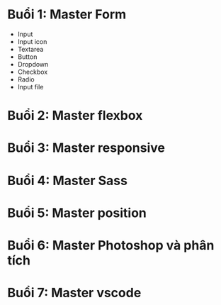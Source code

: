 # Buổi 1: Master Form

- Input
- Input icon
- Textarea
- Button
- Dropdown
- Checkbox
- Radio
- Input file

# Buổi 2: Master flexbox

# Buổi 3: Master responsive

# Buổi 4: Master Sass

# Buổi 5: Master position

# Buổi 6: Master Photoshop và phân tích

# Buổi 7: Master vscode
